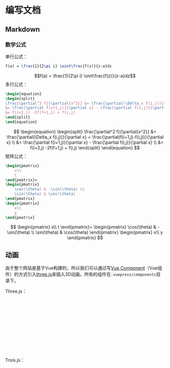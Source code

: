 # 编写文档

## Markdown

### 数学公式

单行公式：

```latex
f(a) = \frac{1}{2\pi i} \oint\frac{f(z)}{z-a}dz
```
$$f(a) = \frac{1}{2\pi i} \oint\frac{f(z)}{z-a}dz$$
多行公式：
```latex
\begin{equation}
\begin{split}
\frac{\partial^2 f}{\partial{x^2}} &= \frac{\partial(\Delta_x f(i,j))}{\partial x} = \frac{\partial(f(i+1,j)-f(i,j))}{\partial x} \\
&= \frac{\partial f(i+1,j)}{\partial x} - \frac{\partial f(i,j)}{\partial x} \\
&= f(i+2,j) -2f(f+1,j) + f(i,j)
\end{split}
\end{equation}
```
$$
\begin{equation}
\begin{split}
\frac{\partial^2 f}{\partial{x^2}} &= \frac{\partial(\Delta_x f(i,j))}{\partial x} = \frac{\partial(f(i+1,j)-f(i,j))}{\partial x} \\
&= \frac{\partial f(i+1,j)}{\partial x} - \frac{\partial f(i,j)}{\partial x} \\
&= f(i+2,j) -2f(f+1,j) + f(i,j)
\end{split}
\end{equation}
$$
矩阵公式：
```latex
\begin{pmatrix}
    s\\
    t
\end{pmatrix}=
\begin{pmatrix}
    \cos(\theta) & -\sin(\theta) \\
    \sin(\theta) & \cos(\theta)
\end{pmatrix}
\begin{pmatrix}
    x\\
    y
\end{pmatrix}
```
$$
\begin{pmatrix}
    s\\
    t
\end{pmatrix}=
\begin{pmatrix}
    \cos(\theta) & -\sin(\theta) \\
    \sin(\theta) & \cos(\theta)
\end{pmatrix}
\begin{pmatrix}
    x\\
    y
\end{pmatrix}
$$

## 动画

由于整个网站是基于Vue构建的，所以我们可以通过写[Vue Component](https://v3.cn.vuejs.org/guide/component-basics.html)（Vue组件）的方式引入[three.js](https://threejs.org/)来插入3D动画。所有的组件在`.vuepress/components`目录下。

Three.js：

<div align="center">
    <div style="width:60%;aspect-ratio:16/9;">
        <threedemo />
    </div>
</div>

Trois.js：

<div align="center">
    <div style="width:60%;aspect-ratio:16/9;">
        <troisdemo />
    </div>
</div>